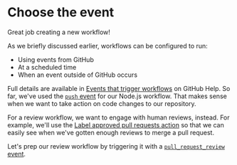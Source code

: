 # Choose the event

Great job creating a new workflow!

As we briefly discussed earlier, workflows can be configured to run:

- Using events from GitHub
- At a scheduled time
- When an event outside of GitHub occurs

Full details are available in [Events that trigger workflows](https://help.github.com/en/articles/events-that-trigger-workflows) on GitHub Help. So far, we've used the [`push` event](https://help.github.com/en/articles/events-that-trigger-workflows#push) for our Node.js workflow. That makes sense when we want to take action on code changes to our repository.

For a review workflow, we want to engage with human reviews, instead. For example, we'll use the [Label approved pull requests action](https://github.com/pullreminders/label-when-approved-action) so that we can easily see when we've gotten enough reviews to merge a pull request.

Let's prep our review workflow by triggering it with a [`pull_request_review` event](https://help.github.com/en/articles/events-that-trigger-workflows#pull_request_review).
